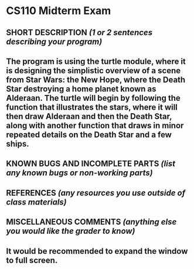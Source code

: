 # CS110 Midterm Exam

## SHORT DESCRIPTION *(1 or 2 sentences describing your program)*
## The program is using the turtle module, where it is designing the simplistic overview of a scene from Star Wars: the New Hope, where the Death Star destroying a home planet known as Alderaan.  The turtle will begin by following the function that illustrates the stars, where it will then draw Alderaan and then the Death Star, along with another function that draws in minor repeated details on the Death Star and a few ships.

## KNOWN BUGS AND INCOMPLETE PARTS *(list any known bugs or non-working parts)*

## REFERENCES *(any resources you use outside of class materials)*

## MISCELLANEOUS COMMENTS *(anything else you would like the grader to know)*
## It would be recommended to expand the window to full screen.